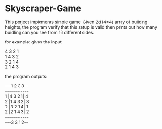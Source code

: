 # Skyscraper-Game

This porject implements simple game. 
Given 2d (4*4) array of building heights, the program verify that this setup is valid then prints out how many buidling can you see from 16 different sides.

for example: given the input:

4 3 2 1 <br>
1 4 3 2 <br>
3 2 1 4 <br>
2 1 4 3

the program outputs:

---1 2 3 3-- <br>
------------ <br>
1 |4 3 2 1| 4 <br>
2 |1 4 3 2| 3 <br>
2 |3 2 1 4| 1 <br>
2 |2 1 4 3| 2 <br>
------------ <br>
---3 3 1 2--
